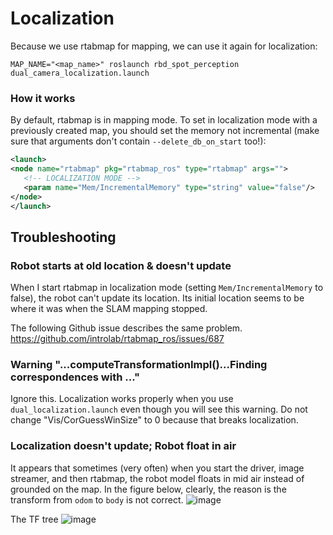 # Localization

Because we use rtabmap for mapping, we can use it again
for localization:
```
MAP_NAME="<map_name>" roslaunch rbd_spot_perception dual_camera_localization.launch
```

### How it works
By default, rtabmap is in mapping mode.
To set in localization mode with a previously created map, you should set the memory not incremental (make sure that arguments don't contain `--delete_db_on_start` too!):
```xml
<launch>
<node name="rtabmap" pkg="rtabmap_ros" type="rtabmap" args="">
   <!-- LOCALIZATION MODE -->
   <param name="Mem/IncrementalMemory" type="string" value="false"/>
</node>
</launch>
```


## Troubleshooting

### Robot starts at old location & doesn't update
When I start rtabmap in localization mode (setting `Mem/IncrementalMemory` to false),
the robot can't update its location. Its initial location seems to be where it was
when the SLAM mapping stopped.

The following Github issue describes the same problem.
https://github.com/introlab/rtabmap_ros/issues/687


### Warning "...computeTransformationImpl()...Finding correspondences with ..."

Ignore this. Localization works properly when you
use `dual_localization.launch` even though you will
see this warning. Do not change "Vis/CorGuessWinSize" to 0
because that breaks localization.



### Localization doesn't update; Robot float in air

It appears that sometimes (very often) when you start the driver, image streamer, and then rtabmap, the robot model floats in mid air instead of
grounded on the map. In the figure below, clearly, the reason is the transform from `odom` to `body` is not correct.
![image](https://user-images.githubusercontent.com/7720184/156898718-7375ef2c-80a3-4c1a-9157-92f852a0bf4a.png)

The TF tree 
![image](https://user-images.githubusercontent.com/7720184/156898698-62eb8994-02d4-410e-a896-c08f01b5c755.png)


